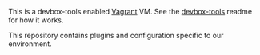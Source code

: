 This is a devbox-tools enabled [Vagrant](https://www.vagrantup.com/) VM. See the [devbox-tools](https://github.com/joakimk/devbox-tools) readme for how it works.

This repository contains plugins and configuration specific to our environment.

